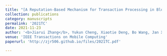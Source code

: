 ```yaml
---
title: "[A Reputation-Based Mechanism for Transaction Processing in Blockchain Systems](https://ieeexplore.ieee.org/abstract/document/9625746/)"
collection: publications
category: manuscripts
permalink: '2021TC'
date: 2021-11-23
author: '<b>Jiarui Zhang</b>, Yukun Cheng, Xiaotie Deng, Bo Wang, Jan Xie, Yuanyuan Yang, Mengqian Zhang'
venue: 'IEEE Transactions on Mobile Computing'
paperurl: 'http://zjr506.github.io/files/2021TC.pdf'

---
```


